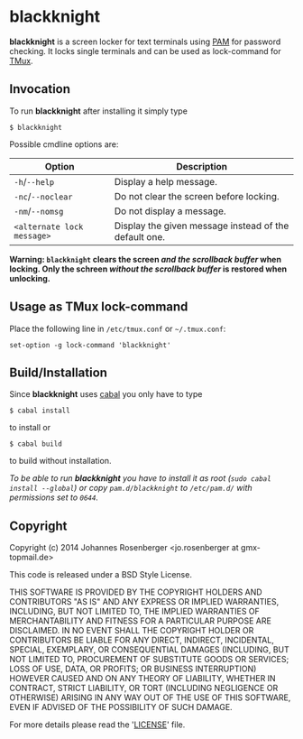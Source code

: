 blackknight
============

**blackknight** is a screen locker for text terminals using [PAM] for password checking.
It locks single terminals and can be used as lock-command for [TMux].

[PAM]:  https://en.wikipedia.org/wiki/Pluggable_Authentication_Modules
[TMux]: https://en.wikipedia.org/wiki/Tmux


Invocation
------------

To run **blackknight** after installing it simply type

```
$ blackknight
```

Possible cmdline options are:

| Option                     | Description
| -------------------------- | ---------------------
| `-h`/`--help`<br>          | Display a help message.
| `-nc`/`--noclear`<br>      | Do not clear the screen before locking.
| `-nm`/`--nomsg`<br>        | Do not display a message.
| `<alternate lock message>` | Display the given message instead of the default one.


**Warning: `blackknight` clears the screen *and the scrollback buffer* when locking.
Only the schreen *without the scrollback buffer* is restored when unlocking.**


Usage as TMux lock-command
---------------------------

Place the following line in `/etc/tmux.conf` or `~/.tmux.conf`:

```
set-option -g lock-command 'blackknight'
```


Build/Installation
---------------------

Since **blackknight** uses [cabal] you only have to type

```
$ cabal install
```

to install or

```
$ cabal build
```

to build without installation.

_To be able to run **blackknight** you have to install it as root (`sudo cabal install --global`)
or copy `pam.d/blackknight` to `/etc/pam.d/` with permissions set to `0644`._

[cabal]:  http://www.haskell.org/cabal


Copyright
-----------

Copyright (c) 2014 Johannes Rosenberger <jo.rosenberger at gmx-topmail.de>

This code is released under a BSD Style License.

THIS SOFTWARE IS PROVIDED BY THE COPYRIGHT HOLDERS AND CONTRIBUTORS "AS IS" AND ANY
EXPRESS OR IMPLIED WARRANTIES, INCLUDING, BUT NOT LIMITED TO, THE IMPLIED WARRANTIES
OF MERCHANTABILITY AND FITNESS FOR A PARTICULAR PURPOSE ARE DISCLAIMED. IN NO EVENT
SHALL THE COPYRIGHT HOLDER OR CONTRIBUTORS BE LIABLE FOR ANY DIRECT, INDIRECT,
INCIDENTAL, SPECIAL, EXEMPLARY, OR CONSEQUENTIAL DAMAGES (INCLUDING, BUT NOT LIMITED
TO, PROCUREMENT OF SUBSTITUTE GOODS OR SERVICES; LOSS OF USE, DATA, OR PROFITS; OR
BUSINESS INTERRUPTION) HOWEVER CAUSED AND ON ANY THEORY OF LIABILITY, WHETHER IN
CONTRACT, STRICT LIABILITY, OR TORT (INCLUDING NEGLIGENCE OR OTHERWISE) ARISING IN
ANY WAY OUT OF THE USE OF THIS SOFTWARE, EVEN IF ADVISED OF THE POSSIBILITY OF SUCH
DAMAGE.

For more details please read the '[LICENSE]' file.

[LICENSE]: https://github.com/jorsn/blackknight/blob/master/LICENSE
